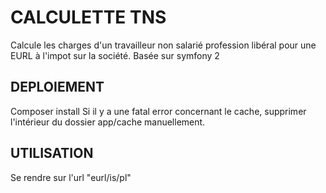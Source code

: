 CALCULETTE TNS
========================

Calcule les charges d'un travailleur non salarié profession libéral pour une EURL à l'impot sur la société.
Basée sur symfony 2

DEPLOIEMENT
-----------

Composer install
Si il y a une fatal error concernant le cache, supprimer l'intérieur du dossier app/cache manuellement.

UTILISATION
------------

Se rendre sur l'url  "eurl/is/pl"


